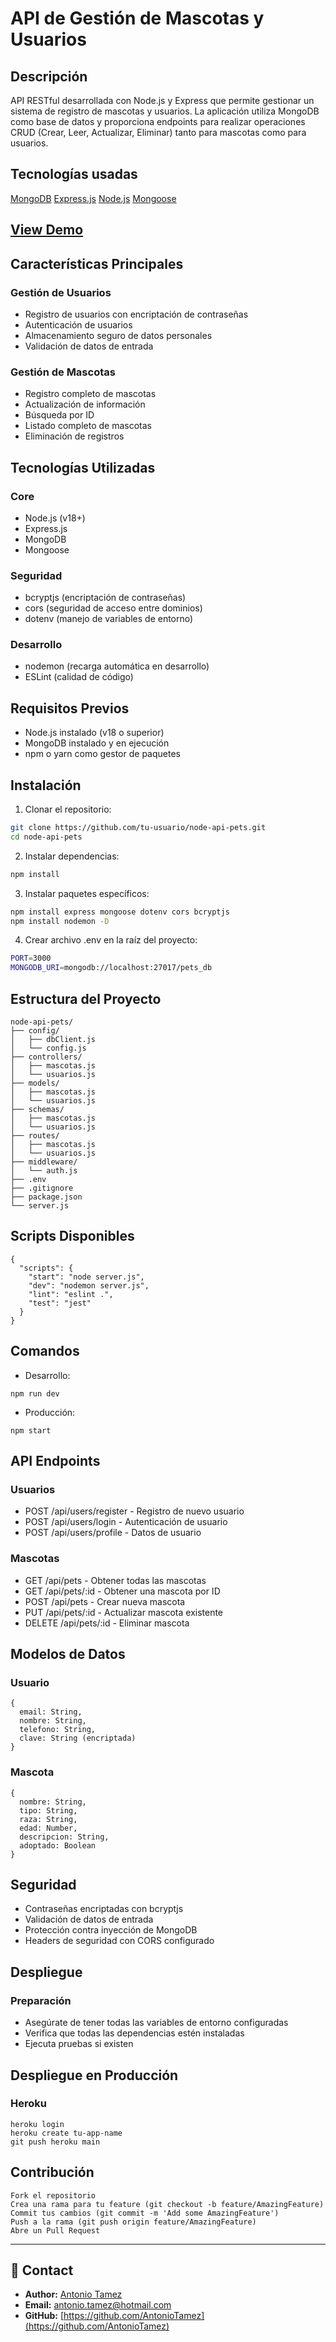 # API de Gestión de Mascotas y Usuarios

## Descripción
API RESTful desarrollada con Node.js y Express que permite gestionar un sistema de registro de mascotas y usuarios. La aplicación utiliza MongoDB como base de datos y proporciona endpoints para realizar operaciones CRUD (Crear, Leer, Actualizar, Eliminar) tanto para mascotas como para usuarios.

## Tecnologías usadas
[MongoDB](https://www.mongodb.com/es)
[Express.js](https://expressjs.com/)
[Node.js](https://nodejs.org/es)
[Mongoose](https://mongoosejs.com/)

##  [View Demo](https://node-api-pets.onrender.com/api-docs/)

## Características Principales

### Gestión de Usuarios
- Registro de usuarios con encriptación de contraseñas
- Autenticación de usuarios
- Almacenamiento seguro de datos personales
- Validación de datos de entrada

### Gestión de Mascotas
- Registro completo de mascotas
- Actualización de información
- Búsqueda por ID
- Listado completo de mascotas
- Eliminación de registros

## Tecnologías Utilizadas

### Core
- Node.js (v18+)
- Express.js
- MongoDB
- Mongoose

### Seguridad
- bcryptjs (encriptación de contraseñas)
- cors (seguridad de acceso entre dominios)
- dotenv (manejo de variables de entorno)

### Desarrollo
- nodemon (recarga automática en desarrollo)
- ESLint (calidad de código)

## Requisitos Previos
- Node.js instalado (v18 o superior)
- MongoDB instalado y en ejecución
- npm o yarn como gestor de paquetes

## Instalación

1. Clonar el repositorio:
```bash
git clone https://github.com/tu-usuario/node-api-pets.git
cd node-api-pets
```
2. Instalar dependencias:
```bash
npm install
```
3. Instalar paquetes específicos:
```bash
npm install express mongoose dotenv cors bcryptjs
npm install nodemon -D
```
4. Crear archivo .env en la raíz del proyecto:
```bash
PORT=3000
MONGODB_URI=mongodb://localhost:27017/pets_db
```
## Estructura del Proyecto

```
node-api-pets/
├── config/
│   ├── dbClient.js
│   └── config.js
├── controllers/
│   ├── mascotas.js
│   └── usuarios.js
├── models/
│   ├── mascotas.js
│   └── usuarios.js
├── schemas/
│   ├── mascotas.js
│   └── usuarios.js
├── routes/
│   ├── mascotas.js
│   └── usuarios.js
├── middleware/
│   └── auth.js
├── .env
├── .gitignore
├── package.json
└── server.js
```
## Scripts Disponibles
```
{
  "scripts": {
    "start": "node server.js",
    "dev": "nodemon server.js",
    "lint": "eslint .",
    "test": "jest"
  }
}
```

## Comandos
- Desarrollo:
```
npm run dev
```

- Producción:
```
npm start
```

## API Endpoints

### Usuarios
- POST /api/users/register - Registro de nuevo usuario
- POST /api/users/login - Autenticación de usuario
- POST /api/users/profile - Datos de usuario

### Mascotas
- GET /api/pets - Obtener todas las mascotas
- GET /api/pets/:id - Obtener una mascota por ID
- POST /api/pets - Crear nueva mascota
- PUT /api/pets/:id - Actualizar mascota existente
- DELETE /api/pets/:id - Eliminar mascota

## Modelos de Datos

### Usuario
```
{
  email: String,
  nombre: String,
  telefono: String,
  clave: String (encriptada)
}
```

### Mascota
```
{
  nombre: String,
  tipo: String,
  raza: String,
  edad: Number,
  descripcion: String,
  adoptado: Boolean
}
```

## Seguridad
- Contraseñas encriptadas con bcryptjs
- Validación de datos de entrada
- Protección contra inyección de MongoDB
- Headers de seguridad con CORS configurado

## Despliegue
### Preparación

- Asegúrate de tener todas las variables de entorno configuradas
- Verifica que todas las dependencias estén instaladas
- Ejecuta pruebas si existen

## Despliegue en Producción

### Heroku
```
heroku login
heroku create tu-app-name
git push heroku main
```

## Contribución
```
Fork el repositorio
Crea una rama para tu feature (git checkout -b feature/AmazingFeature)
Commit tus cambios (git commit -m 'Add some AmazingFeature')
Push a la rama (git push origin feature/AmazingFeature)
Abre un Pull Request
```

---

## 📢 **Contact**

- **Author:** [Antonio Tamez](https://github.com/AntonioTamez)
- **Email:** antonio.tamez@hotmail.com
- **GitHub:** [https://github.com/AntonioTamez](https://github.com/AntonioTamez)
